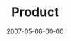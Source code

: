 ---
layout: message
category: message
series: "Ghost"
title: "Product"
date: 2007-05-06-00-00
message_id: 20
---